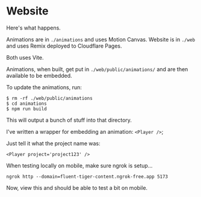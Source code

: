 # Website

Here's what happens.

Animations are in `./animations` and uses Motion Canvas.
Website is in `./web` and uses Remix deployed to Cloudflare Pages.

Both uses Vite.

Animations, when built, get put in `./web/public/animations/` and
are then available to be embedded.

To update the animations, run:
```
$ rm -rf ./web/public/animations
$ cd animations
$ npm run build
```

This will output a bunch of stuff into that directory.

I've written a wrapper for embedding an animation: `<Player />`;

Just tell it what the project name was:
```
<Player project='project123' />
```

When testing locally on mobile, make sure ngrok is setup...
```
ngrok http --domain=fluent-tiger-content.ngrok-free.app 5173
```
Now, view this and should be able to test a bit on mobile.